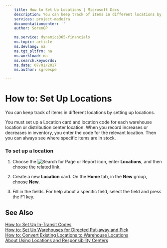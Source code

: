 ```yaml
---
    title: How to Set Up Locations | Microsoft Docs
    description: You can keep track of items in different locations by setting up locations.
    services: project-madeira
    documentationcenter: ''
    author: SorenGP

    ms.service: dynamics365-financials
    ms.topic: article
    ms.devlang: na
    ms.tgt_pltfrm: na
    ms.workload: na
    ms.search.keywords:
    ms.date: 07/01/2017
    ms.author: sgroespe

---
```

# How to: Set Up Locations
You can keep track of items in different locations by setting up locations.  
  
 You must set up a Location card and location code for each warehouse location or distribution center location. When you record increases or decreases in inventory, you enter the code for the relevant location. Then you can always see where specific items are in stock.  
  
### To set up a location  
  
1.  Choose the ![Search for Page or Report](media/ui-search/search_small.png "Search for Page or Report icon") icon, enter **Locations**, and then choose the related link.  
  
2.  Create a new **Location** card. On the **Home** tab, in the **New** group, choose **New**.  
  
3.  Fill in the fields. For help about a specific field, select the field and press the F1 key.  
  
## See Also  
 [How to: Set Up In-Transit Codes](../how-to-set-up-in-transit-codes.md)   
 [How to: Set Up Warehouses for Directed Put-away and Pick](../how-to-set-up-warehouses-for-directed-put-away-and-pick.md)   
 [How to: Convert Existing Locations to Warehouse Locations](../how-to-convert-existing-locations-to-warehouse-locations.md)   
 [About Using Locations and Responsibility Centers](../GeneralBusinessFunctionalityAdvanced/ResponsibilityCenters/about-using-locations-and-responsibility-centers.md)